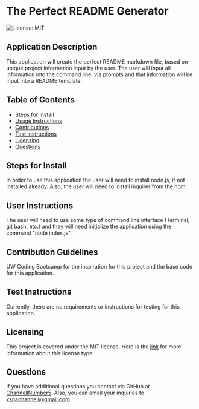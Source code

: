 # The Perfect README Generator

![License: MIT](https://img.shields.io/badge/License-MIT-yellow.svg)

## Application Description 
This application will create the perfect README markdown file, based on unique project information input by the user. The user will input all information into the command line, via prompts and that information will be input into a README template.

## Table of Contents
- [Steps for Install](#steps-for-install)
- [Usage Instructions](#user-instructions)
- [Contributions](#contribution-guidelines)
- [Test Instructions](#test-instructions)
- [Licensing](#licensing)
- [Questions](#questions)


## Steps for Install
In order to use this application the user will need to install node.js, if not installed already. Also, the user will need to install inquirer from the npm.

## User Instructions
The user will need to use some type of command line interface (Terminal, git bash, etc.) and they will need initialize the application using the command "node index.js".

## Contribution Guidelines
UW Coding Bootcamp for the inspiration for this project and the base code for this application.

## Test Instructions
Currently, there are no requirements or instructions for testing for this application.

## Licensing
This project is covered under the MIT license. Here is the [link](https://opensource.org/licenses/MIT) for more information about this license type.


## Questions
If you have additional questions you contact via GitHub at [ChannellNumber5](https://github.com/ChannellNumber5). Also, you can email your inquiries to [xsnachannell@gmail.com]("mailto:xsnachannell@gmail.com")
    
